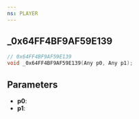 ```yaml
---
ns: PLAYER
---
```

## _0x64FF4BF9AF59E139

```c
// 0x64FF4BF9AF59E139
void _0x64FF4BF9AF59E139(Any p0, Any p1);
```

## Parameters
* **p0**:
* **p1**:
